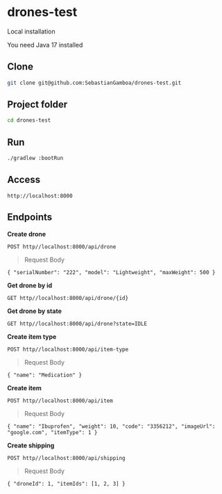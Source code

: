 # drones-test

Local installation

You need Java 17 installed

## Clone

```sh
git clone git@github.com:SebastianGamboa/drones-test.git
```

## Project folder

```sh
cd drones-test
```

## Run

```sh
./gradlew :bootRun
```

## Access

```
http://localhost:8000
```

## Endpoints

**Create drone**

```
POST http//localhost:8000/api/drone
```

> Request Body

`
{
    "serialNumber": "222",
    "model": "Lightweight",
    "maxWeight": 500
}
`

**Get drone by id**

```
GET http//localhost:8000/api/drone/{id}
```

**Get drone by state**

```
GET http//localhost:8000/api/drone?state=IDLE
```

**Create item type**

```
POST http//localhost:8000/api/item-type
```

> Request Body

`
{ "name": "Medication" }
`

**Create item**

```
POST http//localhost:8000/api/item
```

> Request Body

`
{
    "name": "Ibuprofen",
    "weight": 10,
    "code": "3356212",
    "imageUrl": "google.com",
    "itemType": 1
}
`

**Create shipping**

```
POST http//localhost:8000/api/shipping
```

> Request Body

`
{
    "droneId": 1,
    "itemIds": [1, 2, 3]
}
`
